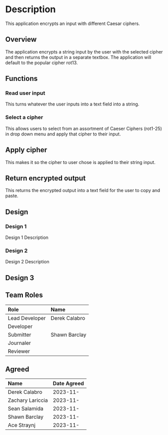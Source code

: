 # Description
This application encrypts an input with different Caesar ciphers.

## Overview
The application encrypts a string input by the user with the selected cipher and then returns the output in a separate textbox. The application will default to the popular cipher rot13.

## Functions
### Read user input 
This turns whatever the user inputs into a text field into a string. 

### Select a cipher
This allows users to select from an assortment of Caeser Ciphers (rot1-25) in drop down menu and apply that cipher to their input.

## Apply cipher
This makes it so the cipher to user chose is applied to their string input.

## Return encrypted output
This returns the encrypted output into a text field for the user to copy and paste.


## Design
### Design 1
Design 1 Description

### Design 2
Design 2 Description

## Design 3

## Team Roles
| Role           | Name             |
| :---           | :---             |
| Lead Developer | Derek Calabro    |
| Developer      |                  |
| Submitter      | Shawn Barclay    |
| Journaler      |                  |
| Reviewer       |                  |

## Agreed
| Name             | Date Agreed |
| :---             | :---        |
| Derek Calabro    | 2023-11-    |
| Zachary Lariccia | 2023-11-    |
| Sean Salamida    | 2023-11-    |
| Shawn Barclay    | 2023-11-    |
| Ace Straynj      | 2023-11-    |
